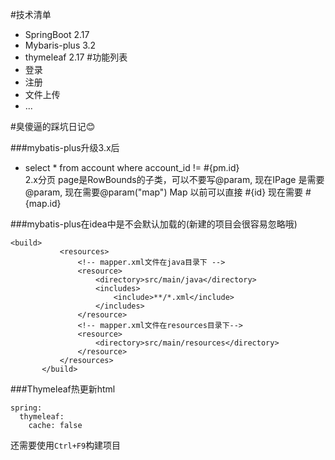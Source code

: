 #技术清单
+ SpringBoot 2.17
+ Mybaris-plus 3.2
+ thymeleaf 2.17
#功能列表
+ 登录
+ 注册
+ 文件上传
+ ...

#臭傻逼的踩坑日记😊

###mybatis-plus升级3.x后

- select * from account where account_id != #{pm.id}\
 2.x分页 page是RowBounds的子类，可以不要写@param, 现在IPage 是需要@param, 现在需要@param("map") Map
以前可以直接 #{id} 现在需要 #{map.id}

###mybatis-plus在idea中是不会默认加载的(新建的项目会很容易忽略哦)

```
<build>
           <resources>
               <!-- mapper.xml文件在java目录下 -->
               <resource>
                   <directory>src/main/java</directory>
                   <includes>
                       <include>**/*.xml</include>
                   </includes>
               </resource>
               <!-- mapper.xml文件在resources目录下-->
               <resource>
                   <directory>src/main/resources</directory>
               </resource>
           </resources>
       </build>
```
###Thymeleaf热更新html
```
spring:
  thymeleaf:
    cache: false
```
还需要使用``Ctrl+F9``构建项目

